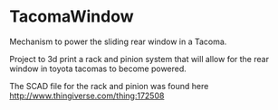 TacomaWindow
============

Mechanism to power the sliding rear window in a Tacoma.

Project to 3d print a rack and pinion system that will allow for the rear window in toyota tacomas to become powered. 

The SCAD file for the rack and pinion was found here http://www.thingiverse.com/thing:172508
